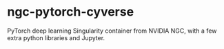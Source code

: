 # ngc-pytorch-cyverse
PyTorch deep learning Singularity container from NVIDIA NGC, with a few extra python libraries and Jupyter.



